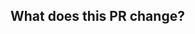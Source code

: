 ## What does this PR change?

<!--
In case you are fixing any specific issue, please refer to it with `Fixes #issue_number`.
In case you are implementing a new feature, please write a detailed description about it.
As an optional step, you can link or add any useful external documentation to give more context about the proposed changes (for example: design/architecture documents, figma links, screenshots, etc.).
-->
